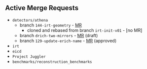 ## Active Merge Requests
- `detectors/athena`
  - branch `144-irt-geometry` - [MR](https://eicweb.phy.anl.gov/EIC/detectors/athena/-/merge_requests/331)
    - cloned and rebased from branch `irt-init-v01` - [no MR]
  - branch `drich-two-mirrors` - [MR](https://eicweb.phy.anl.gov/EIC/detectors/athena/-/merge_requests/260) (draft)
  - branch `129-update-erich-name` - [MR](https://eicweb.phy.anl.gov/EIC/detectors/athena/-/merge_requests/328) (approved)
- `irt`
- `eicd`
- `Project Juggler`
- `benchmarks/reconstruction_benchmarks`

